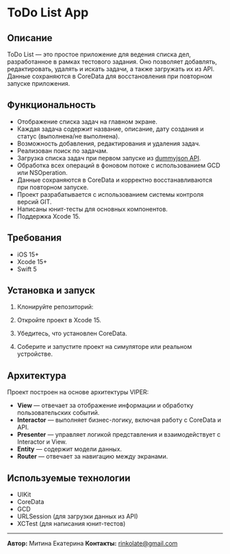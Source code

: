 # ToDo List App

## Описание
ToDo List — это простое приложение для ведения списка дел, разработанное в рамках тестового задания. Оно позволяет добавлять, редактировать, удалять и искать задачи, а также загружать их из API. Данные сохраняются в CoreData для восстановления при повторном запуске приложения.

## Функциональность
- Отображение списка задач на главном экране.
- Каждая задача содержит название, описание, дату создания и статус (выполнена/не выполнена).
- Возможность добавления, редактирования и удаления задач.
- Реализован поиск по задачам.
- Загрузка списка задач при первом запуске из [dummyjson API](https://dummyjson.com/todos).
- Обработка всех операций в фоновом потоке с использованием GCD или NSOperation.
- Данные сохраняются в CoreData и корректно восстанавливаются при повторном запуске.
- Проект разрабатывается с использованием системы контроля версий GIT.
- Написаны юнит-тесты для основных компонентов.
- Поддержка Xcode 15.

## Требования
- iOS 15+
- Xcode 15+
- Swift 5

## Установка и запуск
1. Клонируйте репозиторий:
  
2. Откройте проект в Xcode 15.
3. Убедитесь, что установлен CoreData.
4. Соберите и запустите проект на симуляторе или реальном устройстве.

## Архитектура
Проект построен на основе архитектуры VIPER:
- **View** — отвечает за отображение информации и обработку пользовательских событий.
- **Interactor** — выполняет бизнес-логику, включая работу с CoreData и API.
- **Presenter** — управляет логикой представления и взаимодействует с Interactor и View.
- **Entity** — содержит модели данных.
- **Router** — отвечает за навигацию между экранами.

## Используемые технологии
- UIKit
- CoreData
- GCD
- URLSession (для загрузки данных из API)
- XCTest (для написания юнит-тестов)

---

**Автор:** Митина Екатерина
**Контакты:** rinkolate@gmail.com

